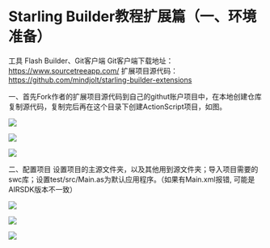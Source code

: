 # Starling Builder教程扩展篇（一、环境准备）

工具 Flash Builder、Git客户端
Git客户端下载地址：https://www.sourcetreeapp.com/
扩展项目源代码：https://github.com/mindjolt/starling-builder-extensions 

一、首先Fork作者的扩展项目源代码到自己的githut账户项目中，在本地创建仓库复制源代码，复制完后再在这个目录下创建ActionScript项目，如图。

![](https://raw.githubusercontent.com/yuhengh/starling-builder-tutorial/cn/images/extensions/01.png)

![](https://raw.githubusercontent.com/yuhengh/starling-builder-tutorial/cn/images/extensions/02.png)

![](https://raw.githubusercontent.com/yuhengh/starling-builder-tutorial/cn/images/extensions/03.png)

二、配置项目
设置项目的主源文件夹，以及其他用到源文件夹；导入项目需要的swc库；设置test/src/Main.as为默认应用程序。（如果有Main.xml报错, 可能是AIRSDK版本不一致）

![](https://raw.githubusercontent.com/yuhengh/starling-builder-tutorial/cn/images/extensions/04.png)

![](https://raw.githubusercontent.com/yuhengh/starling-builder-tutorial/cn/images/extensions/05.png)

![](https://raw.githubusercontent.com/yuhengh/starling-builder-tutorial/cn/images/extensions/06.png)